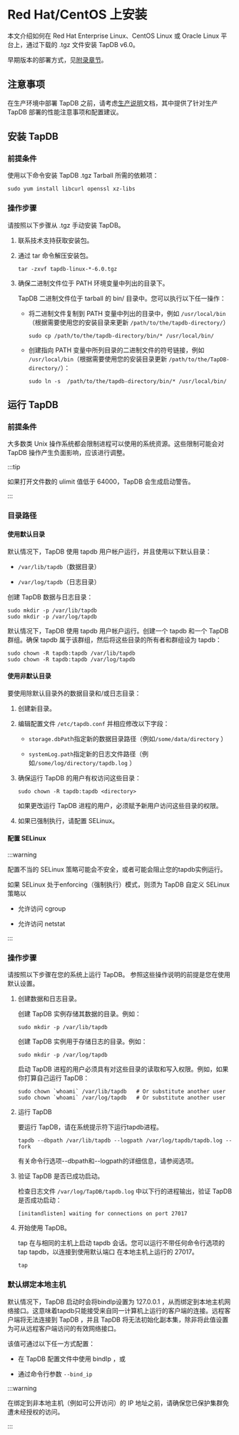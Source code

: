 # Red Hat/CentOS 上安装

本文介绍如何在 Red Hat Enterprise Linux、CentOS Linux 或 Oracle Linux 平台上，通过下载的 .tgz 文件安装 TapDB v6.0。

早期版本的部署方式，见[附录章节](../appendix/install-on-ubuntu-v4.md)。

## 注意事项

在生产环境中部署 TapDB 之前，请考虑[生产说明](../administration/production-notes.md)文档，其中提供了针对生产 TapDB 部署的性能注意事项和配置建议。

## 安装 TapDB

### 前提条件

使用以下命令安装 TapDB .tgz Tarball 所需的依赖项：

```
sudo yum install libcurl openssl xz-libs
```

### 操作步骤

请按照以下步骤从 .tgz 手动安装 TapDB。

1. 联系技术支持获取安装包。

2. 通过 tar 命令解压安装包。

    ```
    tar -zxvf tapdb-linux-*-6.0.tgz
    ```
    
3. 确保二进制文件位于 PATH 环境变量中列出的目录下。

    TapDB 二进制文件位于 tarball 的 bin/ 目录中。您可以执行以下任一操作：

    - 将二进制文件复制到 PATH 变量中列出的目录中，例如 `/usr/local/bin`（根据需要使用您的安装目录来更新 `/path/to/the/tapdb-directory/`）

        ```
        sudo cp /path/to/the/tapdb-directory/bin/* /usr/local/bin/
        ```

    - 创建指向 PATH 变量中所列目录的二进制文件的符号链接，例如 `/usr/local/bin`（根据需要使用您的安装目录更新 `/path/to/the/TapDB-directory/`）：

        ```
        sudo ln -s  /path/to/the/tapdb-directory/bin/* /usr/local/bin/
        ```

## 运行 TapDB

### 前提条件

大多数类 Unix 操作系统都会限制进程可以使用的系统资源。这些限制可能会对 TapDB 操作产生负面影响，应该进行调整。

:::tip

如果打开文件数的 ulimit 值低于 64000，TapDB 会生成启动警告。

:::

### 目录路径

#### 使用默认目录

默认情况下，TapDB 使用 tapdb 用户帐户运行，并且使用以下默认目录：

- `/var/lib/tapdb`（数据目录）

- `/var/log/tapdb`（日志目录）

创建 TapDB 数据与日志目录：

```
sudo mkdir -p /var/lib/tapdb
sudo mkdir -p /var/log/tapdb
```

默认情况下，TapDB 使用 tapdb 用户帐户运行。创建一个 tapdb 和一个 TapDB 群组。确保 tapdb 属于该群组，然后将这些目录的所有者和群组设为 tapdb：

```
sudo chown -R tapdb:tapdb /var/lib/tapdb
sudo chown -R tapdb:tapdb /var/log/tapdb
```

#### 使用非默认目录

要使用除默认目录外的数据目录和/或日志目录：

1. 创建新目录。

2. 编辑配置文件 `/etc/tapdb.conf` 并相应修改以下字段：

   - `storage.dbPat`h指定新的数据目录路径（例如`/some/data/directory` ）

   - `systemLog.path`指定新的日志文件路径（例如`/some/log/directory/tapdb.log` ）

3. 确保运行 TapDB 的用户有权访问这些目录：

    ```
    sudo chown -R tapdb:tapdb <directory>
    ```

    如果更改运行 TapDB 进程的用户，必须赋予新用户访问这些目录的权限。

4. 如果已强制执行，请配置 SELinux。

#### 配置 SELinux

:::warning

配置不当的 SELinux 策略可能会不安全，或者可能会阻止您的tapdb实例运行。

如果 SELinux 处于enforcing（强制执行）模式，则须为 TapDB 自定义 SELinux 策略以

- 允许访问 cgroup

- 允许访问 netstat

:::

### 操作步骤

请按照以下步骤在您的系统上运行 TapDB。 参照这些操作说明的前提是您在使用默认设置。

1. 创建数据和日志目录。

    创建 TapDB 实例存储其数据的目录。例如：

    ```
    sudo mkdir -p /var/lib/tapdb
    ```

    创建 TapDB 实例用于存储日志的目录。例如：

    ```
    sudo mkdir -p /var/log/tapdb
    ```

    启动 TapDB 进程的用户必须具有对这些目录的读取和写入权限。例如，如果你打算自己运行 TapDB：

    ```
    sudo chown `whoami` /var/lib/tapdb   # Or substitute another user
    sudo chown `whoami` /var/log/tapdb   # Or substitute another user
    ```
2. 运行 TapDB

    要运行 TapDB，请在系统提示符下运行tapdb进程。

    ```
    tapdb --dbpath /var/lib/tapdb --logpath /var/log/tapdb/tapdb.log --fork
    ```

    有关命令行选项--dbpath和--logpath的详细信息，请参阅选项。

3. 验证 TapDB 是否已成功启动。

    检查日志文件 `/var/log/TapDB/tapdb.log` 中以下行的进程输出，验证 TapDB 是否成功启动：

    ```
    [initandlisten] waiting for connections on port 27017
    ```

4. 开始使用 TapDB。

    tap 在与相同的主机上启动 tapdb 会话。您可以运行不带任何命令行选项的 tap tapdb，以连接到使用默认端口 在本地主机上运行的 27017。

    ```
    tap
    ```



### 默认绑定本地主机

默认情况下，TapDB 启动时会将bindIp设置为 127.0.0.1 ，从而绑定到本地主机网络接口。这意味着tapdb只能接受来自同一计算机上运行的客户端的连接。远程客户端将无法连接到 TapDB ，并且 TapDB 将无法初始化副本集，除非将此值设置为可从远程客户端访问的有效网络接口。

该值可通过以下任一方式配置：

- 在 TapDB 配置文件中使用 bindIp ，或

- 通过命令行参数 `--bind_ip`

:::warning

在绑定到非本地主机（例如可公开访问）的 IP 地址之前，请确保您已保护集群免遭未经授权的访问。

:::
